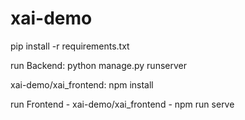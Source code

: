 # xai-demo
 
pip install -r requirements.txt

run Backend: python manage.py runserver

xai-demo/xai_frontend: npm install

run Frontend - xai-demo/xai_frontend - npm run serve
